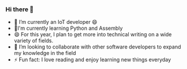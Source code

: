 ### Hi there 👋

- 🌱 I’m currently an IoT developer 😄
- 🔭I'm currently learning Python and Assembly
- 😄 For this year, I plan to get more into technical writing on a wide variety of fields. 
- 👯 I’m looking to collaborate with other software developers to expand my knowledge in the field
- ⚡ Fun fact: I love reading and enjoy learning new things everyday
<!-- - 🥅 2022 goal: To contribute to more open source projects -->

<!--
**3stherMueni/3stherMueni** is a ✨ _special_ ✨ repository because its `README.md` (this file) appears on your GitHub profile.

Here are some ideas to get you started:

- 🔭 I’m currently working on ...
- 🌱 I’m currently learning ...
- 👯 I’m looking to collaborate on ...
- 🤔 I’m looking for help with ...
- 💬 Ask me about ...
- 📫 How to reach me: ...
- 😄 Pronouns: ...
- ⚡ Fun fact: ...
-->
